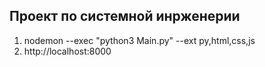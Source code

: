 ## Проект по системной инрженерии
1. nodemon --exec "python3 Main.py" --ext py,html,css,js
2. http://localhost:8000
